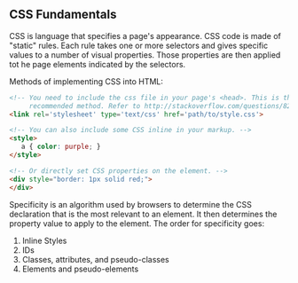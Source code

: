 ## CSS Fundamentals

CSS is language that specifies a page's appearance.
CSS code is made of "static" rules. Each rule takes one or more selectors and gives specific values to a number of visual properties. Those properties are then applied tot he page elements indicated by the selectors.

Methods of implementing CSS into HTML:
```html
<!-- You need to include the css file in your page's <head>. This is the
     recommended method. Refer to http://stackoverflow.com/questions/8284365 -->
<link rel='stylesheet' type='text/css' href='path/to/style.css'>

<!-- You can also include some CSS inline in your markup. -->
<style>
   a { color: purple; }
</style>

<!-- Or directly set CSS properties on the element. -->
<div style="border: 1px solid red;">
</div>
```

Specificity is an algorithm used by browsers to determine the CSS declaration that is the most relevant to an element. It then determines the property value to apply to the element. 
The order for specificity goes:
1. Inline Styles
2. IDs
3. Classes, attributes, and pseudo-classes
4. Elements and pseudo-elements